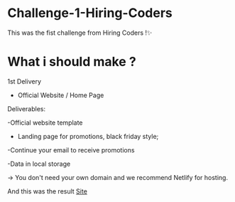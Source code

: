 # Challenge-1-Hiring-Coders
This was the fist challenge from Hiring Coders !✨

# What i should make ?

1st Delivery

- Official Website / Home Page

Deliverables:

-Official website template

- Landing page for promotions, black friday style;

-Continue your email to receive promotions

-Data in local storage

-> You don't need your own domain and we recommend Netlify for hosting.

And this was the result [Site](https://willmart.netlify.app)
